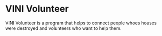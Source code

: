# VINI Volunteer
VINI Volunteer is a program that helps to connect people whoes houses were destroyed and volunteers who want to help them.